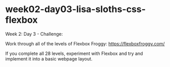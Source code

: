 # week02-day03-lisa-sloths-css-flexbox
Week 2: Day 3 - Challenge:

Work through all of the levels of Flexbox Froggy: https://flexboxfroggy.com/

If you complete all 28 levels, experiment with Flexbox and try and implement it into a basic webpage layout.

